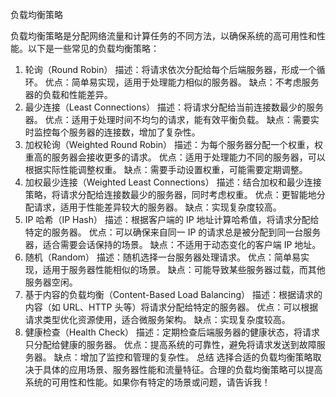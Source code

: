 
负载均衡策略

负载均衡策略是分配网络流量和计算任务的不同方法，以确保系统的高可用性和性能。以下是一些常见的负载均衡策略：

1. 轮询（Round Robin）
描述：将请求依次分配给每个后端服务器，形成一个循环。
优点：简单易实现，适用于处理能力相似的服务器。
缺点：不考虑服务器的负载和性能差异。
1. 最少连接（Least Connections）
描述：将请求分配给当前连接数最少的服务器。
优点：适用于处理时间不均匀的请求，能有效平衡负载。
缺点：需要实时监控每个服务器的连接数，增加了复杂性。
1. 加权轮询（Weighted Round Robin）
描述：为每个服务器分配一个权重，权重高的服务器会接收更多的请求。
优点：适用于处理能力不同的服务器，可以根据实际性能调整权重。
缺点：需要手动设置权重，可能需要定期调整。
1. 加权最少连接（Weighted Least Connections）
描述：结合加权和最少连接策略，将请求分配给连接数最少的服务器，同时考虑权重。
优点：更智能地分配请求，适用于性能差异较大的服务器。
缺点：实现复杂度较高。
1. IP 哈希（IP Hash）
描述：根据客户端的 IP 地址计算哈希值，将请求分配给特定的服务器。
优点：可以确保来自同一 IP 的请求总是被分配到同一台服务器，适合需要会话保持的场景。
缺点：不适用于动态变化的客户端 IP 地址。
1. 随机（Random）
描述：随机选择一台服务器处理请求。
优点：简单易实现，适用于服务器性能相似的场景。
缺点：可能导致某些服务器过载，而其他服务器空闲。
1. 基于内容的负载均衡（Content-Based Load Balancing）
描述：根据请求的内容（如 URL、HTTP 头等）将请求分配给特定的服务器。
优点：可以根据请求类型优化资源使用，适合微服务架构。
缺点：实现复杂度较高。
1. 健康检查（Health Check）
描述：定期检查后端服务器的健康状态，将请求只分配给健康的服务器。
优点：提高系统的可靠性，避免将请求发送到故障服务器。
缺点：增加了监控和管理的复杂性。
总结
选择合适的负载均衡策略取决于具体的应用场景、服务器性能和流量特征。合理的负载均衡策略可以提高系统的可用性和性能。如果你有特定的场景或问题，请告诉我！
